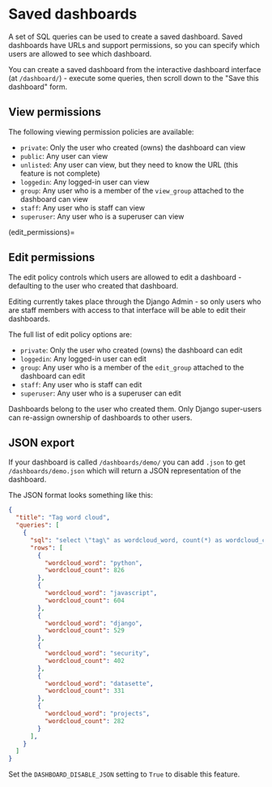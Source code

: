 # Saved dashboards

A set of SQL queries can be used to create a saved dashboard. Saved dashboards have URLs and support permissions, so you can specify which users are allowed to see which dashboard.

You can create a saved dashboard from the interactive dashboard interface (at `/dashboard/`) - execute some queries, then scroll down to the "Save this dashboard" form.

## View permissions

The following viewing permission policies are available:

- `private`: Only the user who created (owns) the dashboard can view
- `public`: Any user can view
- `unlisted`: Any user can view, but they need to know the URL (this feature is not complete)
- `loggedin`: Any logged-in user can view
- `group`: Any user who is a member of the `view_group` attached to the dashboard can view
- `staff`: Any user who is staff can view
- `superuser`: Any user who is a superuser can view

(edit_permissions)=

## Edit permissions

The edit policy controls which users are allowed to edit a dashboard - defaulting to the user who created that dashboard.

Editing currently takes place through the Django Admin - so only users who are staff members with access to that interface will be able to edit their dashboards.

The full list of edit policy options are:

- `private`: Only the user who created (owns) the dashboard can edit
- `loggedin`: Any logged-in user can edit
- `group`: Any user who is a member of the `edit_group` attached to the dashboard can edit
- `staff`: Any user who is staff can edit
- `superuser`: Any user who is a superuser can edit

Dashboards belong to the user who created them. Only Django super-users can re-assign ownership of dashboards to other users.

## JSON export

If your dashboard is called `/dashboards/demo/` you can add `.json` to get `/dashboards/demo.json` which will return a JSON representation of the dashboard.

The JSON format looks something like this:

```json
{
  "title": "Tag word cloud",
  "queries": [
    {
      "sql": "select \"tag\" as wordcloud_word, count(*) as wordcloud_count from (select blog_tag.tag from blog_entry_tags join blog_tag on blog_entry_tags.tag_id = blog_tag.id\r\nunion all\r\nselect blog_tag.tag from blog_blogmark_tags join blog_tag on blog_blogmark_tags.tag_id = blog_tag.id\r\nunion all\r\nselect blog_tag.tag from blog_quotation_tags join blog_tag on blog_quotation_tags.tag_id = blog_tag.id) as results where tag != 'quora' group by \"tag\" order by wordcloud_count desc",
      "rows": [
        {
          "wordcloud_word": "python",
          "wordcloud_count": 826
        },
        {
          "wordcloud_word": "javascript",
          "wordcloud_count": 604
        },
        {
          "wordcloud_word": "django",
          "wordcloud_count": 529
        },
        {
          "wordcloud_word": "security",
          "wordcloud_count": 402
        },
        {
          "wordcloud_word": "datasette",
          "wordcloud_count": 331
        },
        {
          "wordcloud_word": "projects",
          "wordcloud_count": 282
        }
      ],
    }
  ]
}
```

Set the `DASHBOARD_DISABLE_JSON` setting to `True` to disable this feature.
